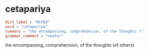 # cetapariya

``` toml
dict_label = "NCPED"
word = "cetapariya"
summary = "the encompassing, comprehension, of the thoughts ("
grammar_comment = "neuter"
```

the encompassing, comprehension, of the thoughts (of others)

